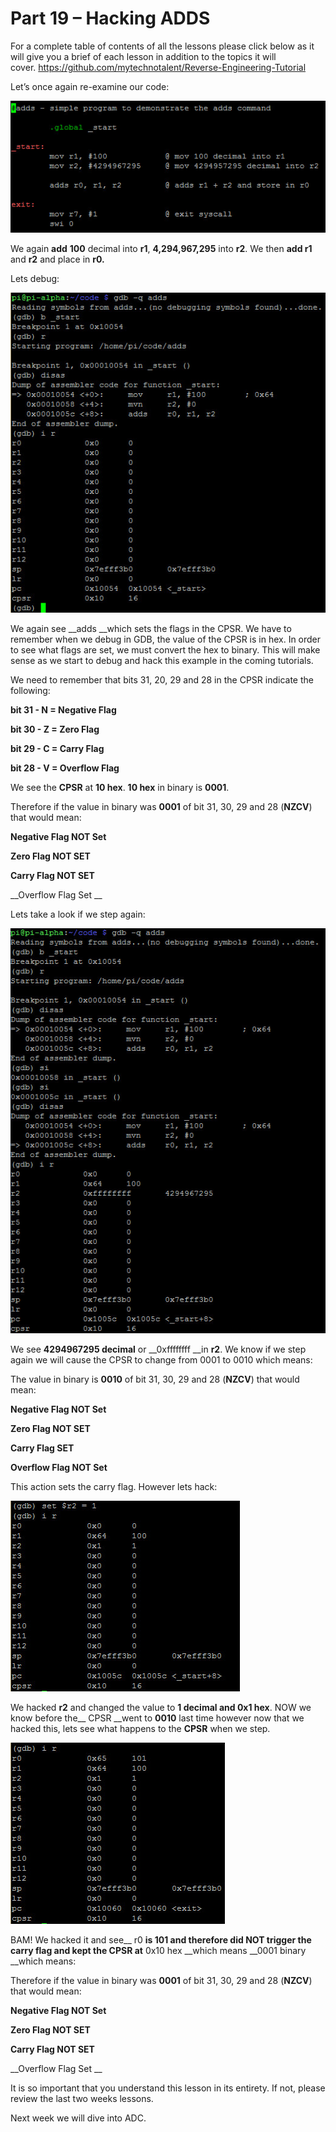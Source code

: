 # Part 19 – Hacking ADDS

For a complete table of contents of all the lessons please click below as it will give you a brief of each lesson in addition to the topics it will cover.&nbsp;https://github.com/mytechnotalent/Reverse-Engineering-Tutorial

Let’s once again re-examine our code:

<div class="slate-resizable-image-embed slate-image-embed__resize-full-width"><img src="/imgs/1520215587042.jpg"/></div>

We again __add__ __100__ decimal into __r1__, __4,294,967,295__ into __r2__. We then __add r1__ and __r2__ and place in __r0.__

Lets debug:

<div class="slate-resizable-image-embed slate-image-embed__resize-full-width"><img src="/imgs/1520594576879.jpg"/></div>

We again see __adds __which sets the flags in the CPSR. We have to remember when we debug in GDB, the value of the CPSR is in hex. In order to see what flags are set, we must convert the hex to binary. This will make sense as we start to debug and hack this example in the coming tutorials.

We need to remember that bits 31, 20, 29 and 28 in the CPSR indicate the following:

__bit 31 - N = Negative Flag__

__bit 30 - Z = Zero Flag__

__bit 29 - C = Carry Flag__

__bit 28 - V = Overflow Flag__

We see the __CPSR__ at __10 hex__. __10 hex__ in binary is __0001__.

Therefore if the value in binary was __0001__ of bit 31, 30, 29 and 28 (__NZCV__) that would mean:

__Negative Flag NOT Set__

__Zero Flag NOT SET__

__Carry Flag NOT SET__

__Overflow Flag Set __

Lets take a look if we step again:

<div class="slate-resizable-image-embed slate-image-embed__resize-full-width"><img src="/imgs/1520149286284.jpg"/></div>

We see __4294967295 decimal__ or __0xffffffff __in __r2__. We know if we step again we will cause the CPSR to change from 0001 to 0010 which means:

The value in binary is __0010__ of bit 31, 30, 29 and 28 (__NZCV__) that would mean:

__Negative Flag NOT Set__

__Zero Flag NOT SET__

__Carry Flag SET__

__Overflow Flag NOT Set__

This action sets the carry flag. However lets hack:

<div class="slate-resizable-image-embed slate-image-embed__resize-middle"><img src="/imgs/1520147275008.jpg"/></div>

We hacked __r2__ and changed the value to __1 decimal __and__ 0x1 hex__. NOW we know before the__ CPSR __went to __0010__ last time however now that we hacked this, lets see what happens to the __CPSR__ when we step.

<div class="slate-resizable-image-embed slate-image-embed__resize-middle"><img src="/imgs/1520211562604.jpg"/></div>

BAM! We hacked it and see__ r0 __is __101__ and therefore did NOT trigger the carry flag and kept the __CPSR__ at__ 0x10 hex __which means __0001 binary __which means:

Therefore if the value in binary was __0001__ of bit 31, 30, 29 and 28 (__NZCV__) that would mean:

__Negative Flag NOT Set__

__Zero Flag NOT SET__

__Carry Flag NOT SET__

__Overflow Flag Set __

It is so important that you understand this lesson in its entirety. If not, please review the last two weeks lessons.

Next week we will dive into ADC.

  